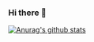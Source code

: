 ### Hi there 👋

[![Anurag's github stats](https://github-readme-stats.vercel.app/api?username=JasperJakobs)](https://github.com/anuraghazra/github-readme-stats)
